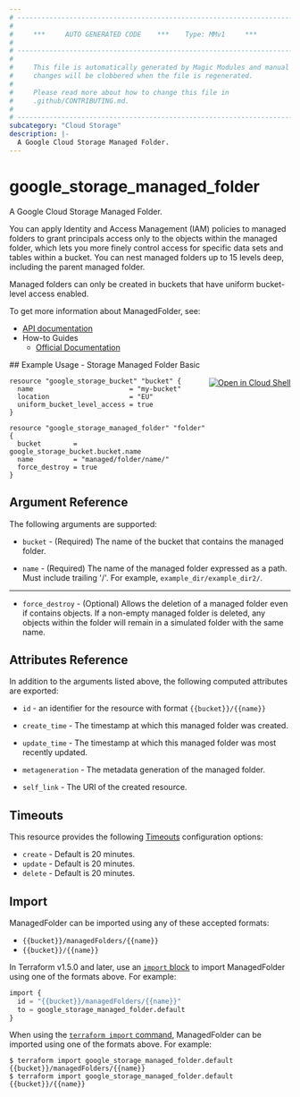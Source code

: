 ```yaml
---
# ----------------------------------------------------------------------------
#
#     ***     AUTO GENERATED CODE    ***    Type: MMv1     ***
#
# ----------------------------------------------------------------------------
#
#     This file is automatically generated by Magic Modules and manual
#     changes will be clobbered when the file is regenerated.
#
#     Please read more about how to change this file in
#     .github/CONTRIBUTING.md.
#
# ----------------------------------------------------------------------------
subcategory: "Cloud Storage"
description: |-
  A Google Cloud Storage Managed Folder.
---
```


# google_storage_managed_folder

A Google Cloud Storage Managed Folder.

You can apply Identity and Access Management (IAM) policies to
managed folders to grant principals access only to the objects
within the managed folder, which lets you more finely control access
for specific data sets and tables within a bucket. You can nest
managed folders up to 15 levels deep, including the parent managed
folder.

Managed folders can only be created in buckets that have uniform
bucket-level access enabled.


To get more information about ManagedFolder, see:

* [API documentation](https://cloud.google.com/storage/docs/json_api/v1/managedFolder)
* How-to Guides
    * [Official Documentation](https://cloud.google.com/storage/docs/managed-folders)

<div class = "oics-button" style="float: right; margin: 0 0 -15px">
  <a href="https://console.cloud.google.com/cloudshell/open?cloudshell_git_repo=https%3A%2F%2Fgithub.com%2Fterraform-google-modules%2Fdocs-examples.git&cloudshell_image=gcr.io%2Fcloudshell-images%2Fcloudshell%3Alatest&cloudshell_print=.%2Fmotd&cloudshell_tutorial=.%2Ftutorial.md&cloudshell_working_dir=storage_managed_folder_basic&open_in_editor=main.tf" target="_blank">
    <img alt="Open in Cloud Shell" src="//gstatic.com/cloudssh/images/open-btn.svg" style="max-height: 44px; margin: 32px auto; max-width: 100%;">
  </a>
</div>
## Example Usage - Storage Managed Folder Basic


```hcl
resource "google_storage_bucket" "bucket" {
  name                        = "my-bucket"
  location                    = "EU"
  uniform_bucket_level_access = true
}

resource "google_storage_managed_folder" "folder" {
  bucket        = google_storage_bucket.bucket.name
  name          = "managed/folder/name/"
  force_destroy = true
}
```

## Argument Reference

The following arguments are supported:


* `bucket` -
  (Required)
  The name of the bucket that contains the managed folder.

* `name` -
  (Required)
  The name of the managed folder expressed as a path. Must include
  trailing '/'. For example, `example_dir/example_dir2/`.


- - -


* `force_destroy` - (Optional) Allows the deletion of a managed folder even if contains
objects. If a non-empty managed folder is deleted, any objects
within the folder will remain in a simulated folder with the
same name.


## Attributes Reference

In addition to the arguments listed above, the following computed attributes are exported:

* `id` - an identifier for the resource with format `{{bucket}}/{{name}}`

* `create_time` -
  The timestamp at which this managed folder was created.

* `update_time` -
  The timestamp at which this managed folder was most recently updated.

* `metageneration` -
  The metadata generation of the managed folder.
* `self_link` - The URI of the created resource.


## Timeouts

This resource provides the following
[Timeouts](https://developer.hashicorp.com/terraform/plugin/sdkv2/resources/retries-and-customizable-timeouts) configuration options:

- `create` - Default is 20 minutes.
- `update` - Default is 20 minutes.
- `delete` - Default is 20 minutes.

## Import


ManagedFolder can be imported using any of these accepted formats:

* `{{bucket}}/managedFolders/{{name}}`
* `{{bucket}}/{{name}}`


In Terraform v1.5.0 and later, use an [`import` block](https://developer.hashicorp.com/terraform/language/import) to import ManagedFolder using one of the formats above. For example:

```tf
import {
  id = "{{bucket}}/managedFolders/{{name}}"
  to = google_storage_managed_folder.default
}
```

When using the [`terraform import` command](https://developer.hashicorp.com/terraform/cli/commands/import), ManagedFolder can be imported using one of the formats above. For example:

```
$ terraform import google_storage_managed_folder.default {{bucket}}/managedFolders/{{name}}
$ terraform import google_storage_managed_folder.default {{bucket}}/{{name}}
```
